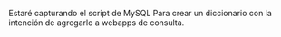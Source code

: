 Estaré capturando el script de MySQL Para crear un diccionario con la intención de agregarlo a webapps de consulta.
